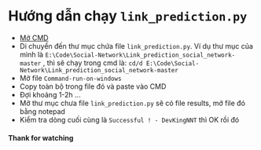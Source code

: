 # Hướng dẫn chạy `link_prediction.py`

- [Mở CMD](https://quantrimang.com/thu-thuat-khoi-chay-command-prompt-nhanh-chong-tren-windows-10-118680)
- Di chuyển đến thư mục chứa file `link_prediction.py`. Ví dụ thư mục của mình là `E:\Code\Social-Network\Link_prediction_social_network-master` , thì sẽ chạy trong cmd là:  `cd/d E:\Code\Social-Network\Link_prediction_social_network-master`
- Mở file `Command-run-on-windows`
- Copy toàn bộ trong file đó và paste vào CMD
- Đợi khoảng 1-2h ...
- Mở thư mục chưa file `link_prediction.py` sẽ có file results, mở file đó bằng notepad
- Kiểm tra dòng cuối cùng là `Successful ! - DevKingNNT` thì OK rồi đó

#### Thank for watching
